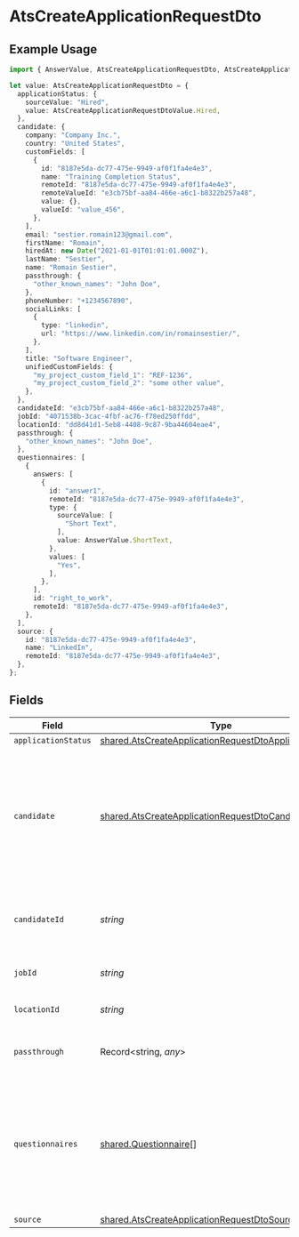 # AtsCreateApplicationRequestDto

## Example Usage

```typescript
import { AnswerValue, AtsCreateApplicationRequestDto, AtsCreateApplicationRequestDtoValue } from "@stackone/stackone-client-ts/sdk/models/shared";

let value: AtsCreateApplicationRequestDto = {
  applicationStatus: {
    sourceValue: "Hired",
    value: AtsCreateApplicationRequestDtoValue.Hired,
  },
  candidate: {
    company: "Company Inc.",
    country: "United States",
    customFields: [
      {
        id: "8187e5da-dc77-475e-9949-af0f1fa4e4e3",
        name: "Training Completion Status",
        remoteId: "8187e5da-dc77-475e-9949-af0f1fa4e4e3",
        remoteValueId: "e3cb75bf-aa84-466e-a6c1-b8322b257a48",
        value: {},
        valueId: "value_456",
      },
    ],
    email: "sestier.romain123@gmail.com",
    firstName: "Romain",
    hiredAt: new Date("2021-01-01T01:01:01.000Z"),
    lastName: "Sestier",
    name: "Romain Sestier",
    passthrough: {
      "other_known_names": "John Doe",
    },
    phoneNumber: "+1234567890",
    socialLinks: [
      {
        type: "linkedin",
        url: "https://www.linkedin.com/in/romainsestier/",
      },
    ],
    title: "Software Engineer",
    unifiedCustomFields: {
      "my_project_custom_field_1": "REF-1236",
      "my_project_custom_field_2": "some other value",
    },
  },
  candidateId: "e3cb75bf-aa84-466e-a6c1-b8322b257a48",
  jobId: "4071538b-3cac-4fbf-ac76-f78ed250ffdd",
  locationId: "dd8d41d1-5eb8-4408-9c87-9ba44604eae4",
  passthrough: {
    "other_known_names": "John Doe",
  },
  questionnaires: [
    {
      answers: [
        {
          id: "answer1",
          remoteId: "8187e5da-dc77-475e-9949-af0f1fa4e4e3",
          type: {
            sourceValue: [
              "Short Text",
            ],
            value: AnswerValue.ShortText,
          },
          values: [
            "Yes",
          ],
        },
      ],
      id: "right_to_work",
      remoteId: "8187e5da-dc77-475e-9949-af0f1fa4e4e3",
    },
  ],
  source: {
    id: "8187e5da-dc77-475e-9949-af0f1fa4e4e3",
    name: "LinkedIn",
    remoteId: "8187e5da-dc77-475e-9949-af0f1fa4e4e3",
  },
};
```

## Fields

| Field                                                                                                                                     | Type                                                                                                                                      | Required                                                                                                                                  | Description                                                                                                                               | Example                                                                                                                                   |
| ----------------------------------------------------------------------------------------------------------------------------------------- | ----------------------------------------------------------------------------------------------------------------------------------------- | ----------------------------------------------------------------------------------------------------------------------------------------- | ----------------------------------------------------------------------------------------------------------------------------------------- | ----------------------------------------------------------------------------------------------------------------------------------------- |
| `applicationStatus`                                                                                                                       | [shared.AtsCreateApplicationRequestDtoApplicationStatus](../../../sdk/models/shared/atscreateapplicationrequestdtoapplicationstatus.md)   | :heavy_minus_sign:                                                                                                                        | N/A                                                                                                                                       |                                                                                                                                           |
| `candidate`                                                                                                                               | [shared.AtsCreateApplicationRequestDtoCandidate](../../../sdk/models/shared/atscreateapplicationrequestdtocandidate.md)                   | :heavy_minus_sign:                                                                                                                        | Candidate Properties. Provide this OR candidate_id, but not both. Providing this attempts to create a new candidate with the application. |                                                                                                                                           |
| `candidateId`                                                                                                                             | *string*                                                                                                                                  | :heavy_minus_sign:                                                                                                                        | Unique identifier of the candidate. Provide this OR candidate, but not both.                                                              | e3cb75bf-aa84-466e-a6c1-b8322b257a48                                                                                                      |
| `jobId`                                                                                                                                   | *string*                                                                                                                                  | :heavy_minus_sign:                                                                                                                        | Unique identifier of the job                                                                                                              | 4071538b-3cac-4fbf-ac76-f78ed250ffdd                                                                                                      |
| `locationId`                                                                                                                              | *string*                                                                                                                                  | :heavy_minus_sign:                                                                                                                        | Unique identifier of the location                                                                                                         | dd8d41d1-5eb8-4408-9c87-9ba44604eae4                                                                                                      |
| `passthrough`                                                                                                                             | Record<string, *any*>                                                                                                                     | :heavy_minus_sign:                                                                                                                        | Value to pass through to the provider                                                                                                     | {<br/>"other_known_names": "John Doe"<br/>}                                                                                               |
| `questionnaires`                                                                                                                          | [shared.Questionnaire](../../../sdk/models/shared/questionnaire.md)[]                                                                     | :heavy_minus_sign:                                                                                                                        | Questionnaires associated with the application                                                                                            | {<br/>"id": "right_to_work",<br/>"answers": [<br/>{<br/>"id": "answer1",<br/>"type": "text",<br/>"values": [<br/>"Yes"<br/>]<br/>}<br/>]<br/>} |
| `source`                                                                                                                                  | [shared.AtsCreateApplicationRequestDtoSource](../../../sdk/models/shared/atscreateapplicationrequestdtosource.md)                         | :heavy_minus_sign:                                                                                                                        | N/A                                                                                                                                       |                                                                                                                                           |